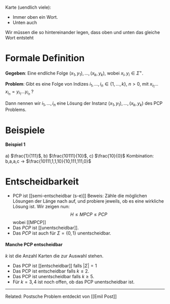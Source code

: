 Karte (uendlich viele):
- Immer oben ein Wort.
- Unten auch

Wir müssen die so hintereinander legen, dass oben und unten das gleiche Wort entsteht

# Formale Definition
**Gegeben**: Eine endliche Folge $\left(x_1, y_1\right), \ldots,\left(x_k, y_k\right)$, wobei $x_i, y_i \in \Sigma^{+}$.

**Problem**: Gibt es eine Folge von Indizes $i_1, \ldots, i_n \in\{1, \ldots, k\}$, $n>0$, mit $x_{i_1} \ldots x_{i_n}=y_{i_1} \ldots y_{i_n}$ ?

Dann nennen wir $i_1, \ldots, i_n$ eine Lösung der Instanz $\left(x_1, y_1\right), \ldots,\left(x_k, y_k\right)$ des PCP Problems.


# Beispiele
#### Beispiel 1
a) $\frac{1}{111}$, b) $\frac{10111}{10}$, c) $\frac{10}{0}$
Kombination: b,a,a,c -> $\frac{10111,1,1,10}{10,111,111,0}$




# Entscheidbarkeit
- PCP ist [[semi-entscheidbar (s-e)]]
	Beweis:
	Zähle die möglichen Lösungen der Länge nach auf, und probiere jeweils, ob es eine wirkliche Lösung ist.
	Wir zeigen nun:$$\begin{equation*}
	H \leq M P C P \leq P C P\end{equation*}$$wobei [[MPCP]]
- Das $P C P$ ist [[unentscheidbar]].
- Das $P C P$ ist auch für $\Sigma=\{0,1\}$ unentscheidbar.

#### Manche PCP entscheidbar
$k$ ist die Anzahl Karten die zur Auswahl stehen.
- Das PCP ist [[entscheidbar]] falls $|\Sigma|=1$
- Das PCP ist entscheidbar falls $k \leq 2$.
- Das PCP ist unentscheidbar falls $k \geq 5$.
- Für $k=3,4$ ist noch offen, ob das PCP unentscheidbar ist.










______
Related: Postsche Problem entdeckt von [[Emil Post]]
